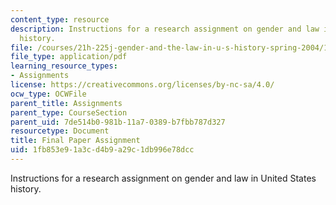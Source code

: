 ```yaml
---
content_type: resource
description: Instructions for a research assignment on gender and law in United States
  history.
file: /courses/21h-225j-gender-and-the-law-in-u-s-history-spring-2004/1fb853e91a3cd4b9a29c1db996e78dcc_MIT21H_225JS04_final_paper4.pdf
file_type: application/pdf
learning_resource_types:
- Assignments
license: https://creativecommons.org/licenses/by-nc-sa/4.0/
ocw_type: OCWFile
parent_title: Assignments
parent_type: CourseSection
parent_uid: 7de514b0-981b-11a7-0389-b7fbb787d327
resourcetype: Document
title: Final Paper Assignment
uid: 1fb853e9-1a3c-d4b9-a29c-1db996e78dcc
---
```

Instructions for a research assignment on gender and law in United States history.